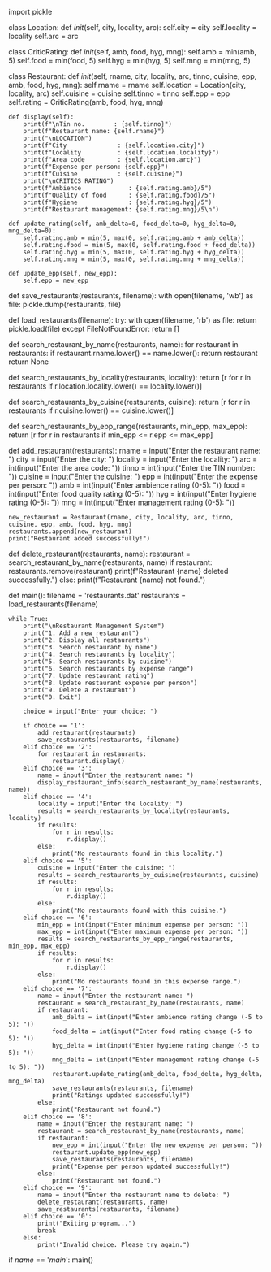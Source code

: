 import pickle

class Location:
    def _init_(self, city, locality, arc):
        self.city = city
        self.locality = locality
        self.arc = arc

class CriticRating:
    def _init_(self, amb, food, hyg, mng):
        self.amb = min(amb, 5)
        self.food = min(food, 5)
        self.hyg = min(hyg, 5)
        self.mng = min(mng, 5)

class Restaurant:
    def _init_(self, rname, city, locality, arc, tinno, cuisine, epp, amb, food, hyg, mng):
        self.rname = rname
        self.location = Location(city, locality, arc)
        self.cuisine = cuisine
        self.tinno = tinno
        self.epp = epp
        self.rating = CriticRating(amb, food, hyg, mng)

    def display(self):
        print(f"\nTin no.        : {self.tinno}")
        print(f"Restaurant name: {self.rname}")
        print("\nLOCATION")
        print(f"City              : {self.location.city}")
        print(f"Locality          : {self.location.locality}")
        print(f"Area code         : {self.location.arc}")
        print(f"Expense per person: {self.epp}")
        print(f"Cuisine           : {self.cuisine}")
        print("\nCRITICS RATING")
        print(f"Ambience             : {self.rating.amb}/5")
        print(f"Quality of food      : {self.rating.food}/5")
        print(f"Hygiene              : {self.rating.hyg}/5")
        print(f"Restaurant management: {self.rating.mng}/5\n")

    def update_rating(self, amb_delta=0, food_delta=0, hyg_delta=0, mng_delta=0):
        self.rating.amb = min(5, max(0, self.rating.amb + amb_delta))
        self.rating.food = min(5, max(0, self.rating.food + food_delta))
        self.rating.hyg = min(5, max(0, self.rating.hyg + hyg_delta))
        self.rating.mng = min(5, max(0, self.rating.mng + mng_delta))

    def update_epp(self, new_epp):
        self.epp = new_epp

def save_restaurants(restaurants, filename):
    with open(filename, 'wb') as file:
        pickle.dump(restaurants, file)

def load_restaurants(filename):
    try:
        with open(filename, 'rb') as file:
            return pickle.load(file)
    except FileNotFoundError:
        return []

def search_restaurant_by_name(restaurants, name):
    for restaurant in restaurants:
        if restaurant.rname.lower() == name.lower():
            return restaurant
    return None

def search_restaurants_by_locality(restaurants, locality):
    return [r for r in restaurants if r.location.locality.lower() == locality.lower()]

def search_restaurants_by_cuisine(restaurants, cuisine):
    return [r for r in restaurants if r.cuisine.lower() == cuisine.lower()]

def search_restaurants_by_epp_range(restaurants, min_epp, max_epp):
    return [r for r in restaurants if min_epp <= r.epp <= max_epp]

def add_restaurant(restaurants):
    rname = input("Enter the restaurant name: ")
    city = input("Enter the city: ")
    locality = input("Enter the locality: ")
    arc = int(input("Enter the area code: "))
    tinno = int(input("Enter the TIN number: "))
    cuisine = input("Enter the cuisine: ")
    epp = int(input("Enter the expense per person: "))
    amb = int(input("Enter ambience rating (0-5): "))
    food = int(input("Enter food quality rating (0-5): "))
    hyg = int(input("Enter hygiene rating (0-5): "))
    mng = int(input("Enter management rating (0-5): "))
    
    new_restaurant = Restaurant(rname, city, locality, arc, tinno, cuisine, epp, amb, food, hyg, mng)
    restaurants.append(new_restaurant)
    print("Restaurant added successfully!")

def delete_restaurant(restaurants, name):
    restaurant = search_restaurant_by_name(restaurants, name)
    if restaurant:
        restaurants.remove(restaurant)
        print(f"Restaurant {name} deleted successfully.")
    else:
        print(f"Restaurant {name} not found.")

def main():
    filename = 'restaurants.dat'
    restaurants = load_restaurants(filename)
    
    while True:
        print("\nRestaurant Management System")
        print("1. Add a new restaurant")
        print("2. Display all restaurants")
        print("3. Search restaurant by name")
        print("4. Search restaurants by locality")
        print("5. Search restaurants by cuisine")
        print("6. Search restaurants by expense range")
        print("7. Update restaurant rating")
        print("8. Update restaurant expense per person")
        print("9. Delete a restaurant")
        print("0. Exit")
        
        choice = input("Enter your choice: ")
        
        if choice == '1':
            add_restaurant(restaurants)
            save_restaurants(restaurants, filename)
        elif choice == '2':
            for restaurant in restaurants:
                restaurant.display()
        elif choice == '3':
            name = input("Enter the restaurant name: ")
            display_restaurant_info(search_restaurant_by_name(restaurants, name))
        elif choice == '4':
            locality = input("Enter the locality: ")
            results = search_restaurants_by_locality(restaurants, locality)
            if results:
                for r in results:
                    r.display()
            else:
                print("No restaurants found in this locality.")
        elif choice == '5':
            cuisine = input("Enter the cuisine: ")
            results = search_restaurants_by_cuisine(restaurants, cuisine)
            if results:
                for r in results:
                    r.display()
            else:
                print("No restaurants found with this cuisine.")
        elif choice == '6':
            min_epp = int(input("Enter minimum expense per person: "))
            max_epp = int(input("Enter maximum expense per person: "))
            results = search_restaurants_by_epp_range(restaurants, min_epp, max_epp)
            if results:
                for r in results:
                    r.display()
            else:
                print("No restaurants found in this expense range.")
        elif choice == '7':
            name = input("Enter the restaurant name: ")
            restaurant = search_restaurant_by_name(restaurants, name)
            if restaurant:
                amb_delta = int(input("Enter ambience rating change (-5 to 5): "))
                food_delta = int(input("Enter food rating change (-5 to 5): "))
                hyg_delta = int(input("Enter hygiene rating change (-5 to 5): "))
                mng_delta = int(input("Enter management rating change (-5 to 5): "))
                restaurant.update_rating(amb_delta, food_delta, hyg_delta, mng_delta)
                save_restaurants(restaurants, filename)
                print("Ratings updated successfully!")
            else:
                print("Restaurant not found.")
        elif choice == '8':
            name = input("Enter the restaurant name: ")
            restaurant = search_restaurant_by_name(restaurants, name)
            if restaurant:
                new_epp = int(input("Enter the new expense per person: "))
                restaurant.update_epp(new_epp)
                save_restaurants(restaurants, filename)
                print("Expense per person updated successfully!")
            else:
                print("Restaurant not found.")
        elif choice == '9':
            name = input("Enter the restaurant name to delete: ")
            delete_restaurant(restaurants, name)
            save_restaurants(restaurants, filename)
        elif choice == '0':
            print("Exiting program...")
            break
        else:
            print("Invalid choice. Please try again.")

if _name_ == '_main_':
    main()
